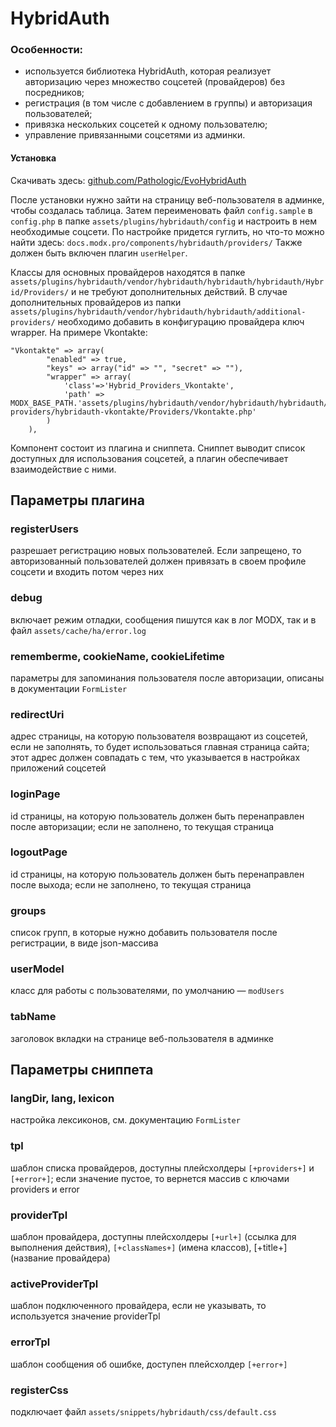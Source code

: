 # HybridAuth

### Особенности:

+ используется библиотека HybridAuth, которая реализует авторизацию через множество соцсетей (провайдеров) без посредников;
+ регистрация (в том числе с добавлением в группы) и авторизация пользователей;
+ привязка нескольких соцсетей к одному пользователю;
+ управление привязанными соцсетями из админки.

#### Установка

Скачивать здесь: [github.com/Pathologic/EvoHybridAuth](https://github.com/Pathologic/EvoHybridAuth)

После установки нужно зайти на страницу веб-пользователя в админке, чтобы создалась таблица. Затем переименовать файл `config.sample` в `config.php` в папке `assets/plugins/hybridauth/config` и настроить в нем необходимые соцсети. По настройке придется гуглить, но что-то можно найти здесь: `docs.modx.pro/components/hybridauth/providers/`
Также должен быть включен плагин `userHelper`.

Классы для основных провайдеров находятся в папке `assets/plugins/hybridauth/vendor/hybridauth/hybridauth/hybridauth/Hybrid/Providers/` и не требуют дополнительных действий. В случае дополнительных провайдеров из папки `assets/plugins/hybridauth/vendor/hybridauth/hybridauth/additional-providers/` необходимо добавить в конфигурацию провайдера ключ wrapper. На примере Vkontakte:

```
"Vkontakte" => array(
        "enabled" => true,
        "keys" => array("id" => "", "secret" => ""),
        "wrapper" => array(
            'class'=>'Hybrid_Providers_Vkontakte',
            'path' => MODX_BASE_PATH.'assets/plugins/hybridauth/vendor/hybridauth/hybridauth/additional-providers/hybridauth-vkontakte/Providers/Vkontakte.php'
        )
    ),
```

Компонент состоит из плагина и сниппета. Cниппет выводит список доступных для использования соцсетей, а плагин обеспечивает взаимодействие с ними.

## Параметры плагина

### registerUsers
разрешает регистрацию новых пользователей. Если запрещено, то авторизованный пользователей должен привязать в своем профиле соцсети и входить потом через них

### debug
включает режим отладки, сообщения пишутся как в лог MODX, так и в файл `assets/cache/ha/error.log`

### rememberme, cookieName, cookieLifetime
параметры для запоминания пользователя после авторизации, описаны в документации `FormLister`

### redirectUri 
адрес страницы, на которую пользователя возвращают из соцсетей, если не заполнять, то будет использоваться главная страница сайта; этот адрес должен совпадать с тем, что указывается в настройках приложений соцсетей

### loginPage 
id страницы, на которую пользователь должен быть перенаправлен после авторизации; если не заполнено, то текущая страница

### logoutPage
id страницы, на которую пользователь должен быть перенаправлен после выхода; если не заполнено, то текущая страница

### groups
список групп, в которые нужно добавить пользователя после регистрации, в виде json-массива

### userModel
класс для работы с пользователями, по умолчанию — `modUsers`

### tabName
заголовок вкладки на странице веб-пользователя в админке



## Параметры сниппета

### langDir, lang, lexicon
настройка лексиконов, см. документацию `FormLister`

### tpl 
шаблон списка провайдеров, доступны плейсхолдеры `[+providers+]` и `[+error+]`; если значение пустое, то вернется массив с ключами providers и error

### providerTpl
шаблон провайдера, доступны плейсхолдеры `[+url+]` (ссылка для выполнения действия), `[+classNames+]` (имена классов), [+title+] (название провайдера)

### activeProviderTpl 
шаблон подключенного провайдера, если не указывать, то используется значение providerTpl

### errorTpl
шаблон сообщения об ошибке, доступен плейсхолдер `[+error+]`

### registerCss
подключает файл `assets/snippets/hybridauth/css/default.css`
